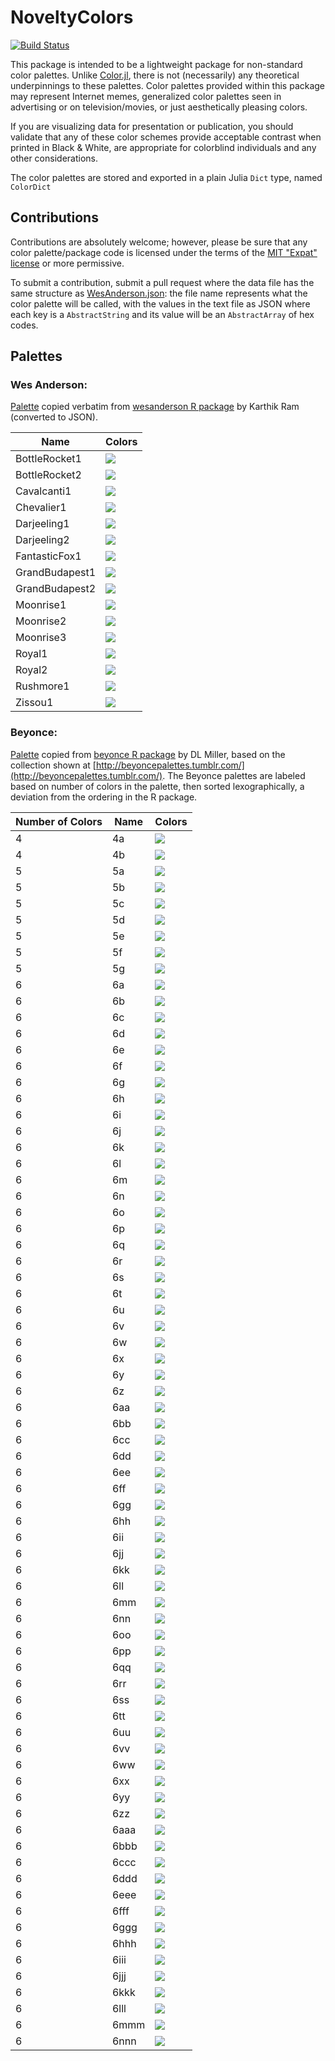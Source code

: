# NoveltyColors

[![Build Status](https://travis-ci.org/randyzwitch/NoveltyColors.jl.svg?branch=master)](https://travis-ci.org/randyzwitch/NoveltyColors.jl)

This package is intended to be a lightweight package for non-standard color palettes. Unlike [Color.jl](https://github.com/JuliaLang/Color.jl), there is not (necessarily) any theoretical underpinnings to these palettes. Color palettes provided within this package may represent Internet memes, generalized color palettes seen in advertising or on television/movies, or just aesthetically pleasing colors.

If you are visualizing data for presentation or publication, you should validate that any of these color schemes provide acceptable contrast when printed in Black & White, are appropriate for colorblind individuals and any other considerations.

The color palettes are stored and exported in a plain Julia `Dict` type, named `ColorDict`

## Contributions

Contributions are absolutely welcome; however, please be sure that any color palette/package code is licensed under the terms of the [MIT "Expat" license](https://github.com/randyzwitch/NoveltyColors.jl/blob/master/LICENSE.md) or more permissive.

To submit a contribution, submit a pull request where the data file has the same structure as [WesAnderson.json](https://github.com/randyzwitch/NoveltyColors.jl/blob/master/data/wesanderson.json): the file name represents what the color palette will be called, with the values in the text file as JSON where each key is a `AbstractString` and its value will be an `AbstractArray` of hex codes.

## Palettes

### Wes Anderson:
[Palette](https://github.com/karthik/wesanderson/blob/master/R/colors.R) copied verbatim from [wesanderson R package](https://github.com/karthik/wesanderson) by Karthik Ram (converted to JSON).

| Name  | Colors|
|---|---|
|BottleRocket1|![](https://github.com/randyzwitch/NoveltyColors.jl/blob/master/images/wesanderson/BottleRocket1.png)|
|BottleRocket2|![](https://github.com/randyzwitch/NoveltyColors.jl/blob/master/images/wesanderson/BottleRocket2.png)|
|Cavalcanti1|![](https://github.com/randyzwitch/NoveltyColors.jl/blob/master/images/wesanderson/Cavalcanti1.png)|
|Chevalier1|![](https://github.com/randyzwitch/NoveltyColors.jl/blob/master/images/wesanderson/Chevalier1.png)|
|Darjeeling1|![](https://github.com/randyzwitch/NoveltyColors.jl/blob/master/images/wesanderson/Darjeeling1.png)|
|Darjeeling2|![](https://github.com/randyzwitch/NoveltyColors.jl/blob/master/images/wesanderson/Darjeeling2.png)|
|FantasticFox1|![](https://github.com/randyzwitch/NoveltyColors.jl/blob/master/images/wesanderson/FantasticFox1.png)|
|GrandBudapest1|![](https://github.com/randyzwitch/NoveltyColors.jl/blob/master/images/wesanderson/GrandBudapest1.png)|
|GrandBudapest2|![](https://github.com/randyzwitch/NoveltyColors.jl/blob/master/images/wesanderson/GrandBudapest2.png)|
|Moonrise1|![](https://github.com/randyzwitch/NoveltyColors.jl/blob/master/images/wesanderson/Moonrise1.png)|
|Moonrise2|![](https://github.com/randyzwitch/NoveltyColors.jl/blob/master/images/wesanderson/Moonrise2.png)|
|Moonrise3|![](https://github.com/randyzwitch/NoveltyColors.jl/blob/master/images/wesanderson/Moonrise3.png)|
|Royal1|![](https://github.com/randyzwitch/NoveltyColors.jl/blob/master/images/wesanderson/Royal1.png)|
|Royal2|![](https://github.com/randyzwitch/NoveltyColors.jl/blob/master/images/wesanderson/Royal2.png)|
|Rushmore1|![](https://github.com/randyzwitch/NoveltyColors.jl/blob/master/images/wesanderson/Rushmore1.png)|
|Zissou1|![](https://github.com/randyzwitch/NoveltyColors.jl/blob/master/images/wesanderson/Zissou1.png)|

### Beyonce:
[Palette](https://gist.github.com/dill/fb75131e618c52564fc9) copied from [beyonce R package](https://github.com/dill/beyonce) by DL Miller, based on the collection shown at [http://beyoncepalettes.tumblr.com/](http://beyoncepalettes.tumblr.com/). The Beyonce palettes are labeled based on number of colors in the palette, then sorted lexographically, a deviation from the ordering in the R package.

|Number of Colors | Name  | Colors|
|---|---|---|
|4|4a|![](https://github.com/randyzwitch/NoveltyColors.jl/blob/master/images/beyonce/4/4a.png)|
|4|4b|![](https://github.com/randyzwitch/NoveltyColors.jl/blob/master/images/beyonce/4/4b.png)|
|5|5a|![](https://github.com/randyzwitch/NoveltyColors.jl/blob/master/images/beyonce/5/5a.png)|
|5|5b|![](https://github.com/randyzwitch/NoveltyColors.jl/blob/master/images/beyonce/5/5b.png)|
|5|5c|![](https://github.com/randyzwitch/NoveltyColors.jl/blob/master/images/beyonce/5/5c.png)|
|5|5d|![](https://github.com/randyzwitch/NoveltyColors.jl/blob/master/images/beyonce/5/5d.png)|
|5|5e|![](https://github.com/randyzwitch/NoveltyColors.jl/blob/master/images/beyonce/5/5e.png)|
|5|5f|![](https://github.com/randyzwitch/NoveltyColors.jl/blob/master/images/beyonce/5/5f.png)|
|5|5g|![](https://github.com/randyzwitch/NoveltyColors.jl/blob/master/images/beyonce/5/5g.png)|
|6|6a|![](https://github.com/randyzwitch/NoveltyColors.jl/blob/master/images/beyonce/6/6a.png)|
|6|6b|![](https://github.com/randyzwitch/NoveltyColors.jl/blob/master/images/beyonce/6/6b.png)|
|6|6c|![](https://github.com/randyzwitch/NoveltyColors.jl/blob/master/images/beyonce/6/6c.png)|
|6|6d|![](https://github.com/randyzwitch/NoveltyColors.jl/blob/master/images/beyonce/6/6d.png)|
|6|6e|![](https://github.com/randyzwitch/NoveltyColors.jl/blob/master/images/beyonce/6/6e.png)|
|6|6f|![](https://github.com/randyzwitch/NoveltyColors.jl/blob/master/images/beyonce/6/6f.png)|
|6|6g|![](https://github.com/randyzwitch/NoveltyColors.jl/blob/master/images/beyonce/6/6g.png)|
|6|6h|![](https://github.com/randyzwitch/NoveltyColors.jl/blob/master/images/beyonce/6/6h.png)|
|6|6i|![](https://github.com/randyzwitch/NoveltyColors.jl/blob/master/images/beyonce/6/6i.png)|
|6|6j|![](https://github.com/randyzwitch/NoveltyColors.jl/blob/master/images/beyonce/6/6j.png)|
|6|6k|![](https://github.com/randyzwitch/NoveltyColors.jl/blob/master/images/beyonce/6/6k.png)|
|6|6l|![](https://github.com/randyzwitch/NoveltyColors.jl/blob/master/images/beyonce/6/6l.png)|
|6|6m|![](https://github.com/randyzwitch/NoveltyColors.jl/blob/master/images/beyonce/6/6m.png)|
|6|6n|![](https://github.com/randyzwitch/NoveltyColors.jl/blob/master/images/beyonce/6/6n.png)|
|6|6o|![](https://github.com/randyzwitch/NoveltyColors.jl/blob/master/images/beyonce/6/6o.png)|
|6|6p|![](https://github.com/randyzwitch/NoveltyColors.jl/blob/master/images/beyonce/6/6p.png)|
|6|6q|![](https://github.com/randyzwitch/NoveltyColors.jl/blob/master/images/beyonce/6/6q.png)|
|6|6r|![](https://github.com/randyzwitch/NoveltyColors.jl/blob/master/images/beyonce/6/6r.png)|
|6|6s|![](https://github.com/randyzwitch/NoveltyColors.jl/blob/master/images/beyonce/6/6s.png)|
|6|6t|![](https://github.com/randyzwitch/NoveltyColors.jl/blob/master/images/beyonce/6/6t.png)|
|6|6u|![](https://github.com/randyzwitch/NoveltyColors.jl/blob/master/images/beyonce/6/6u.png)|
|6|6v|![](https://github.com/randyzwitch/NoveltyColors.jl/blob/master/images/beyonce/6/6v.png)|
|6|6w|![](https://github.com/randyzwitch/NoveltyColors.jl/blob/master/images/beyonce/6/6w.png)|
|6|6x|![](https://github.com/randyzwitch/NoveltyColors.jl/blob/master/images/beyonce/6/6x.png)|
|6|6y|![](https://github.com/randyzwitch/NoveltyColors.jl/blob/master/images/beyonce/6/6y.png)|
|6|6z|![](https://github.com/randyzwitch/NoveltyColors.jl/blob/master/images/beyonce/6/6z.png)|
|6|6aa|![](https://github.com/randyzwitch/NoveltyColors.jl/blob/master/images/beyonce/6/6aa.png)|
|6|6bb|![](https://github.com/randyzwitch/NoveltyColors.jl/blob/master/images/beyonce/6/6bb.png)|
|6|6cc|![](https://github.com/randyzwitch/NoveltyColors.jl/blob/master/images/beyonce/6/6cc.png)|
|6|6dd|![](https://github.com/randyzwitch/NoveltyColors.jl/blob/master/images/beyonce/6/6dd.png)|
|6|6ee|![](https://github.com/randyzwitch/NoveltyColors.jl/blob/master/images/beyonce/6/6ee.png)|
|6|6ff|![](https://github.com/randyzwitch/NoveltyColors.jl/blob/master/images/beyonce/6/6ff.png)|
|6|6gg|![](https://github.com/randyzwitch/NoveltyColors.jl/blob/master/images/beyonce/6/6gg.png)|
|6|6hh|![](https://github.com/randyzwitch/NoveltyColors.jl/blob/master/images/beyonce/6/6hh.png)|
|6|6ii|![](https://github.com/randyzwitch/NoveltyColors.jl/blob/master/images/beyonce/6/6ii.png)|
|6|6jj|![](https://github.com/randyzwitch/NoveltyColors.jl/blob/master/images/beyonce/6/6jj.png)|
|6|6kk|![](https://github.com/randyzwitch/NoveltyColors.jl/blob/master/images/beyonce/6/6kk.png)|
|6|6ll|![](https://github.com/randyzwitch/NoveltyColors.jl/blob/master/images/beyonce/6/6ll.png)|
|6|6mm|![](https://github.com/randyzwitch/NoveltyColors.jl/blob/master/images/beyonce/6/6mm.png)|
|6|6nn|![](https://github.com/randyzwitch/NoveltyColors.jl/blob/master/images/beyonce/6/6nn.png)|
|6|6oo|![](https://github.com/randyzwitch/NoveltyColors.jl/blob/master/images/beyonce/6/6oo.png)|
|6|6pp|![](https://github.com/randyzwitch/NoveltyColors.jl/blob/master/images/beyonce/6/6pp.png)|
|6|6qq|![](https://github.com/randyzwitch/NoveltyColors.jl/blob/master/images/beyonce/6/6qq.png)|
|6|6rr|![](https://github.com/randyzwitch/NoveltyColors.jl/blob/master/images/beyonce/6/6rr.png)|
|6|6ss|![](https://github.com/randyzwitch/NoveltyColors.jl/blob/master/images/beyonce/6/6ss.png)|
|6|6tt|![](https://github.com/randyzwitch/NoveltyColors.jl/blob/master/images/beyonce/6/6tt.png)|
|6|6uu|![](https://github.com/randyzwitch/NoveltyColors.jl/blob/master/images/beyonce/6/6uu.png)|
|6|6vv|![](https://github.com/randyzwitch/NoveltyColors.jl/blob/master/images/beyonce/6/6vv.png)|
|6|6ww|![](https://github.com/randyzwitch/NoveltyColors.jl/blob/master/images/beyonce/6/6ww.png)|
|6|6xx|![](https://github.com/randyzwitch/NoveltyColors.jl/blob/master/images/beyonce/6/6xx.png)|
|6|6yy|![](https://github.com/randyzwitch/NoveltyColors.jl/blob/master/images/beyonce/6/6yy.png)|
|6|6zz|![](https://github.com/randyzwitch/NoveltyColors.jl/blob/master/images/beyonce/6/6zz.png)|
|6|6aaa|![](https://github.com/randyzwitch/NoveltyColors.jl/blob/master/images/beyonce/6/6aaa.png)|
|6|6bbb|![](https://github.com/randyzwitch/NoveltyColors.jl/blob/master/images/beyonce/6/6bbb.png)|
|6|6ccc|![](https://github.com/randyzwitch/NoveltyColors.jl/blob/master/images/beyonce/6/6ccc.png)|
|6|6ddd|![](https://github.com/randyzwitch/NoveltyColors.jl/blob/master/images/beyonce/6/6ddd.png)|
|6|6eee|![](https://github.com/randyzwitch/NoveltyColors.jl/blob/master/images/beyonce/6/6eee.png)|
|6|6fff|![](https://github.com/randyzwitch/NoveltyColors.jl/blob/master/images/beyonce/6/6fff.png)|
|6|6ggg|![](https://github.com/randyzwitch/NoveltyColors.jl/blob/master/images/beyonce/6/6ggg.png)|
|6|6hhh|![](https://github.com/randyzwitch/NoveltyColors.jl/blob/master/images/beyonce/6/6hhh.png)|
|6|6iii|![](https://github.com/randyzwitch/NoveltyColors.jl/blob/master/images/beyonce/6/6iii.png)|
|6|6jjj|![](https://github.com/randyzwitch/NoveltyColors.jl/blob/master/images/beyonce/6/6jjj.png)|
|6|6kkk|![](https://github.com/randyzwitch/NoveltyColors.jl/blob/master/images/beyonce/6/6kkk.png)|
|6|6lll|![](https://github.com/randyzwitch/NoveltyColors.jl/blob/master/images/beyonce/6/6lll.png)|
|6|6mmm|![](https://github.com/randyzwitch/NoveltyColors.jl/blob/master/images/beyonce/6/6mmm.png)|
|6|6nnn|![](https://github.com/randyzwitch/NoveltyColors.jl/blob/master/images/beyonce/6/6nnn.png)|